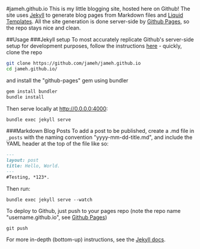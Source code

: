 #jameh.github.io
This is my little blogging site, hosted here on Github! The site uses [Jekyll][1] to generate blog pages from Markdown files and [Liquid Templates][2]. All the site generation is done server-side by [Github Pages][3], so the repo stays nice and clean.

##Usage
###Jekyll setup
To most accurately replicate Github's server-side setup for development purposes, follow the instructions [here][4] - quickly, clone the repo

```bash
git clone https://github.com/jameh/jameh.github.io
cd jameh.github.io/
```

and install the "github-pages" gem using bundler

```bash
gem install bundler
bundle install
```

Then serve locally at <http://0.0.0.0:4000>:

```bash
bundle exec jekyll serve
```

###Markdown Blog Posts
To add a post to be published, create a .md file in `_posts` with the naming convention "yyyy-mm-dd-title.md", and include the YAML header at the top of the file like so:

```md
---
layout: post
title: Hello, World.
---
#Testing, *123*.
```

Then run:

```
bundle exec jekyll serve --watch
```

To deploy to Github, just push to your pages repo (note the repo name "username.github.io", see [Github Pages][3])

```
git push
```

For more in-depth (bottom-up) instructions, see the [Jekyll docs][5].

[1]: http://jekyllrb.com/
[2]: http://liquidmarkup.org/
[3]: http://pages.github.com/
[4]: https://help.github.com/articles/using-jekyll-with-pages#installing-jekyll
[5]: http://jekyllrb.com/docs/home/
